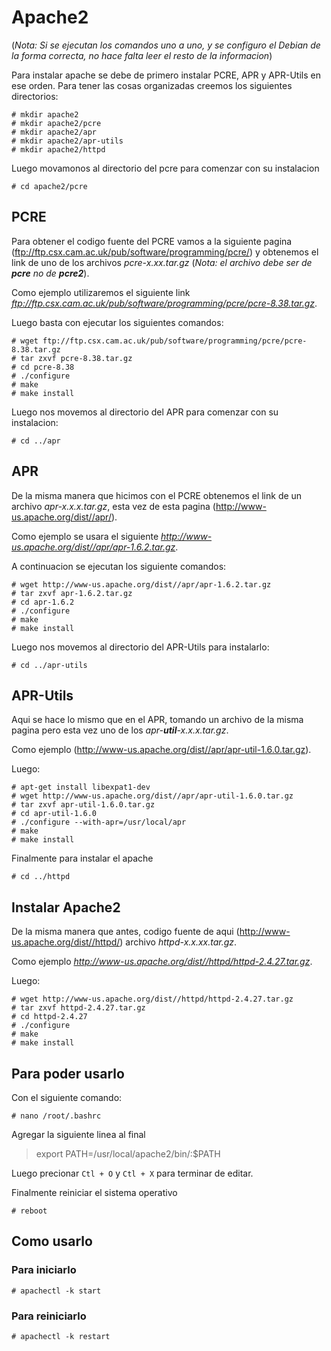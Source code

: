 # Apache2

(*Nota: Si se ejecutan los comandos uno a uno, y se configuro el Debian de la forma correcta, no hace falta leer el resto de la informacion*)

Para instalar apache se debe de primero instalar PCRE, APR y APR-Utils en ese orden. Para tener las cosas organizadas creemos los siguientes directorios:

```
# mkdir apache2
# mkdir apache2/pcre
# mkdir apache2/apr
# mkdir apache2/apr-utils
# mkdir apache2/httpd
```

Luego movamonos al directorio del pcre para comenzar con su instalacion

`# cd apache2/pcre`


## PCRE

Para obtener el codigo fuente del PCRE vamos a la siguiente pagina (ftp://ftp.csx.cam.ac.uk/pub/software/programming/pcre/) y obtenemos el link de uno de los archivos *pcre-x.xx.tar.gz* (*Nota: el archivo debe ser de **pcre** no de **pcre2***).

Como ejemplo utilizaremos el siguiente link *ftp://ftp.csx.cam.ac.uk/pub/software/programming/pcre/pcre-8.38.tar.gz*.

Luego basta con ejecutar los siguientes comandos:

```
# wget ftp://ftp.csx.cam.ac.uk/pub/software/programming/pcre/pcre-8.38.tar.gz
# tar zxvf pcre-8.38.tar.gz
# cd pcre-8.38
# ./configure
# make
# make install
```

Luego nos movemos al directorio del APR para comenzar con su instalacion:

`# cd ../apr`


## APR

De la misma manera que hicimos con el PCRE obtenemos el link de un archivo *apr-x.x.x.tar.gz*, esta vez de esta pagina (http://www-us.apache.org/dist//apr/).

Como ejemplo se usara el siguiente *http://www-us.apache.org/dist//apr/apr-1.6.2.tar.gz*.

A continuacion se ejecutan los siguiente comandos:

```
# wget http://www-us.apache.org/dist//apr/apr-1.6.2.tar.gz
# tar zxvf apr-1.6.2.tar.gz
# cd apr-1.6.2
# ./configure
# make
# make install
```
Luego nos movemos al directorio del APR-Utils para instalarlo:

`# cd ../apr-utils`


## APR-Utils

Aqui se hace lo mismo que en el APR, tomando un archivo de la misma pagina pero esta vez uno de los *apr-**util**-x.x.x.tar.gz*.

Como ejemplo (http://www-us.apache.org/dist//apr/apr-util-1.6.0.tar.gz).

Luego:

```
# apt-get install libexpat1-dev
# wget http://www-us.apache.org/dist//apr/apr-util-1.6.0.tar.gz
# tar zxvf apr-util-1.6.0.tar.gz
# cd apr-util-1.6.0
# ./configure --with-apr=/usr/local/apr
# make
# make install
```

Finalmente para instalar el apache

`# cd ../httpd`


## Instalar Apache2

De la misma manera que antes, codigo fuente de aqui (http://www-us.apache.org/dist//httpd/) archivo *httpd-x.x.xx.tar.gz*.

Como ejemplo *http://www-us.apache.org/dist//httpd/httpd-2.4.27.tar.gz*.

Luego:

```
# wget http://www-us.apache.org/dist//httpd/httpd-2.4.27.tar.gz
# tar zxvf httpd-2.4.27.tar.gz
# cd httpd-2.4.27
# ./configure
# make
# make install
```

## Para poder usarlo

Con el siguiente comando:

`# nano /root/.bashrc`

Agregar la siguiente linea al final
> export PATH=/usr/local/apache2/bin/:$PATH

Luego precionar `Ctl + O` y `Ctl + X` para terminar de editar.

Finalmente reiniciar el sistema operativo

`# reboot`


## Como usarlo

### Para iniciarlo

`# apachectl -k start`

### Para reiniciarlo

`# apachectl -k restart`

